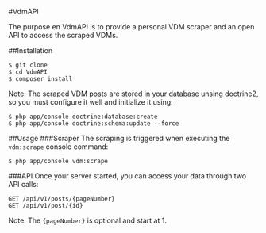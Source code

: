 #VdmAPI

The purpose en VdmAPI is to provide a personal VDM
scraper and an open API to access the scraped VDMs.

##Installation
```
$ git clone
$ cd VdmAPI
$ composer install
```
Note: The scraped VDM posts are stored in your database unsing doctrine2,
so you must configure it well and initialize it using:
```
$ php app/console doctrine:database:create
$ php app/console doctrine:schema:update --force
```

##Usage
###Scraper
The scraping is triggered when executing the `vdm:scrape` console command:
```
$ php app/console vdm:scrape
```

###API
Once your server started, you can access your data through two API calls:
```
GET /api/v1/posts/{pageNumber}
GET /api/v1/post/{id}
```
Note: The `{pageNumber}` is optional and start at 1.
